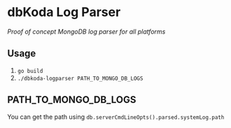 # dbKoda Log Parser
*Proof of concept MongoDB log parser for all platforms*

## Usage
1. `go build`
2. `./dbkoda-logparser PATH_TO_MONGO_DB_LOGS`

## PATH_TO_MONGO_DB_LOGS
You can get the path using `db.serverCmdLineOpts().parsed.systemLog.path`
